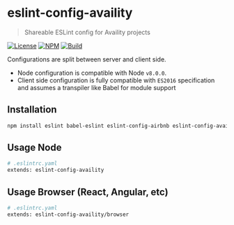 # eslint-config-availity

> Shareable ESLint config for Availity projects

[![License](https://img.shields.io/badge/license-MIT-blue.svg?style=flat-square&label=license)](http://opensource.org/licenses/MIT)
[![NPM](http://img.shields.io/npm/v/eslint-config-availity.svg?style=flat-square&label=npm)](https://npmjs.org/package/eslint-config-availity)
[![Build](https://img.shields.io/travis/Availity/eslint-config-availity.svg?style=flat-square&label=build)](https://travis-ci.org/Availity/eslint-config-availity)

Configurations are split between server and client side.

* Node configuration is compatible with Node `v8.0.0`.
* Client side configuration is fully compatible with `ES2016` specification and assumes a transpiler like Babel for module support

## Installation

>
```bash
npm install eslint babel-eslint eslint-config-airbnb eslint-config-availity@next eslint-plugin-react eslint-plugin-import eslint-plugin-node eslint-plugin-promise eslint-plugin-jsx-a11y@5 --save-dev
```

## Usage Node

>
```bash
# .eslintrc.yaml
extends: eslint-config-availity
```

## Usage Browser (React, Angular, etc)

>
```bash
# .eslintrc.yaml
extends: eslint-config-availity/browser
```
